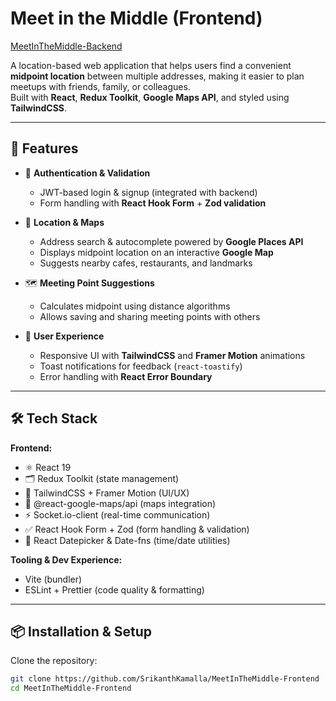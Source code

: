 # Meet in the Middle (Frontend)
<a href="https://github.com/SrikanthKamalla/MeetInTheMiddle-Backend">MeetInTheMiddle-Backend</a>

A location-based web application that helps users find a convenient **midpoint location** between multiple addresses, making it easier to plan meetups with friends, family, or colleagues.  
Built with **React**, **Redux Toolkit**, **Google Maps API**, and styled using **TailwindCSS**.

---

## 🚀 Features

- 🔑 **Authentication & Validation**  
  - JWT-based login & signup (integrated with backend)  
  - Form handling with **React Hook Form** + **Zod validation**

- 📍 **Location & Maps**  
  - Address search & autocomplete powered by **Google Places API**  
  - Displays midpoint location on an interactive **Google Map**  
  - Suggests nearby cafes, restaurants, and landmarks

- 🗺️ **Meeting Point Suggestions**  
  - Calculates midpoint using distance algorithms  
  - Allows saving and sharing meeting points with others  

- 🎨 **User Experience**  
  - Responsive UI with **TailwindCSS** and **Framer Motion** animations  
  - Toast notifications for feedback (`react-toastify`)  
  - Error handling with **React Error Boundary**  

---

## 🛠️ Tech Stack

**Frontend:**  
- ⚛️ React 19  
- 🗂 Redux Toolkit (state management)  
- 🎨 TailwindCSS + Framer Motion (UI/UX)  
- 📍 @react-google-maps/api (maps integration)  
- ⚡ Socket.io-client (real-time communication)  
- ✅ React Hook Form + Zod (form handling & validation)  
- 📅 React Datepicker & Date-fns (time/date utilities)  

**Tooling & Dev Experience:**  
- Vite (bundler)  
- ESLint + Prettier (code quality & formatting)  

---

## 📦 Installation & Setup

Clone the repository:

```bash
git clone https://github.com/SrikanthKamalla/MeetInTheMiddle-Frontend
cd MeetInTheMiddle-Frontend
